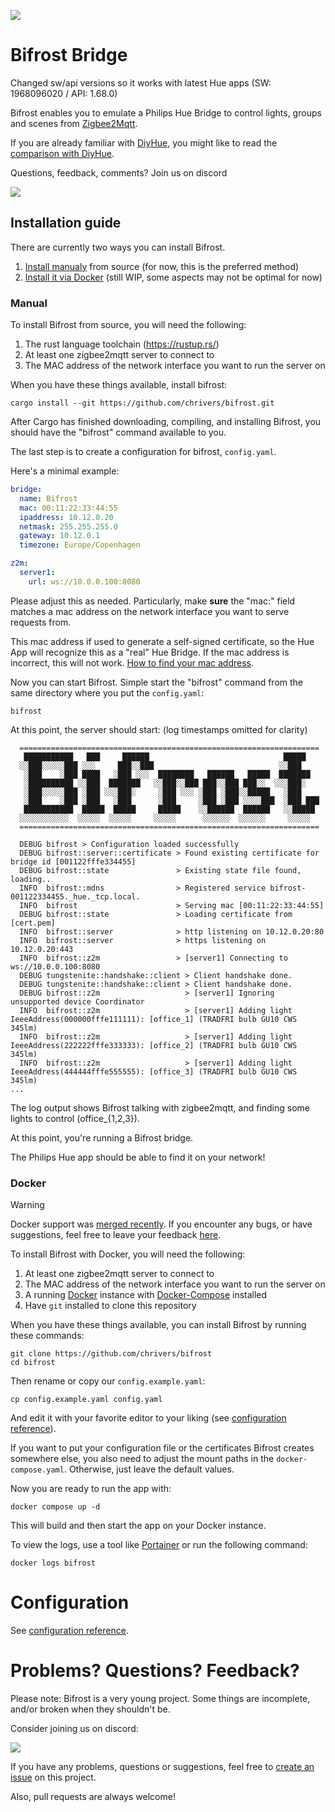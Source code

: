 ![](doc/logo-title-640x160.png)

# Bifrost Bridge

Changed sw/api versions so it works with latest Hue apps (SW: 1968096020 / API: 1.68.0)

Bifrost enables you to emulate a Philips Hue Bridge to control lights, groups
and scenes from [Zigbee2Mqtt](https://www.zigbee2mqtt.io/).

If you are already familiar with [DiyHue](https://github.com/diyhue/diyHue), you
might like to read the [comparison with DiyHue](doc/comparison-with-diyhue.md).

Questions, feedback, comments? Join us on discord

[![](https://dcbadge.limes.pink/api/server/YvBKjHBJpA)](https://discord.gg/YvBKjHBJpA)

## Installation guide

There are currently two ways you can install Bifrost.

1.  [Install manualy](#manual) from source (for now, this is the preferred method)
2.  [Install it via Docker](#docker) (still WIP, some aspects may not be optimal for now)

### Manual

To install Bifrost from source, you will need the following:

1.  The rust language toolchain (https://rustup.rs/)
2.  At least one zigbee2mqtt server to connect to
3.  The MAC address of the network interface you want to run the server on

When you have these things available, install bifrost:

```
cargo install --git https://github.com/chrivers/bifrost.git
```

After Cargo has finished downloading, compiling, and installing Bifrost, you
should have the "bifrost" command available to you.

The last step is to create a configuration for bifrost, `config.yaml`.

Here's a minimal example:

```yaml
bridge:
  name: Bifrost
  mac: 00:11:22:33:44:55
  ipaddress: 10.12.0.20
  netmask: 255.255.255.0
  gateway: 10.12.0.1
  timezone: Europe/Copenhagen

z2m:
  server1:
    url: ws://10.0.0.100:8080
```

Please adjust this as needed. Particularly, make **sure** the "mac:" field
matches a mac address on the network interface you want to serve requests from.

This mac address if used to generate a self-signed certificate, so the Hue App
will recognize this as a "real" Hue Bridge. If the mac address is incorrect,
this will not work. [How to find your mac address](doc/how-to-find-mac-linux.md).

Now you can start Bifrost. Simple start the "bifrost" command from the same
directory where you put the `config.yaml`:

```
bifrost
```

At this point, the server should start: (log timestamps omitted for clarity)

```
  ===================================================================
   ███████████   ███     ██████                              █████
  ░░███░░░░░███ ░░░     ███░░███                            ░░███
   ░███    ░███ ████   ░███ ░░░  ████████   ██████   █████  ███████
   ░██████████ ░░███  ███████   ░░███░░███ ███░░███ ███░░  ░░░███░
   ░███░░░░░███ ░███ ░░░███░     ░███ ░░░ ░███ ░███░░█████   ░███
   ░███    ░███ ░███   ░███      ░███     ░███ ░███ ░░░░███  ░███ ███
   ███████████  █████  █████     █████    ░░██████  ██████   ░░█████
  ░░░░░░░░░░░  ░░░░░  ░░░░░     ░░░░░      ░░░░░░  ░░░░░░     ░░░░░
  ===================================================================

  DEBUG bifrost > Configuration loaded successfully
  DEBUG bifrost::server::certificate > Found existing certificate for bridge id [001122fffe334455]
  DEBUG bifrost::state               > Existing state file found, loading..
  INFO  bifrost::mdns                > Registered service bifrost-001122334455._hue._tcp.local.
  INFO  bifrost                      > Serving mac [00:11:22:33:44:55]
  DEBUG bifrost::state               > Loading certificate from [cert.pem]
  INFO  bifrost::server              > http listening on 10.12.0.20:80
  INFO  bifrost::server              > https listening on 10.12.0.20:443
  INFO  bifrost::z2m                 > [server1] Connecting to ws://10.0.0.100:8080
  DEBUG tungstenite::handshake::client > Client handshake done.
  DEBUG tungstenite::handshake::client > Client handshake done.
  DEBUG bifrost::z2m                   > [server1] Ignoring unsupported device Coordinator
  INFO  bifrost::z2m                   > [server1] Adding light IeeeAddress(000000fffe111111): [office_1] (TRADFRI bulb GU10 CWS 345lm)
  INFO  bifrost::z2m                   > [server1] Adding light IeeeAddress(222222fffe333333): [office_2] (TRADFRI bulb GU10 CWS 345lm)
  INFO  bifrost::z2m                   > [server1] Adding light IeeeAddress(444444fffe555555): [office_3] (TRADFRI bulb GU10 CWS 345lm)
...
```

The log output shows Bifrost talking with zigbee2mqtt, and finding some lights to control (office\_{1,2,3}).

At this point, you're running a Bifrost bridge.

The Philips Hue app should be able to find it on your network!

### Docker

> [!WARNING]
> Docker support was [merged recently](https://github.com/chrivers/bifrost/pull/2).
> If you encounter any bugs, or have suggestions, feel free to leave your feedback
> [here](#problems-questions-feedback).

To install Bifrost with Docker, you will need the following:

1.  At least one zigbee2mqtt server to connect to
2.  The MAC address of the network interface you want to run the server on
3.  A running [Docker](https://docs.docker.com/engine/install/) instance
    with [Docker-Compose](https://docs.docker.com/compose/install/) installed
4.  Have `git` installed to clone this repository

When you have these things available, you can install Bifrost by running these commands:

```
git clone https://github.com/chrivers/bifrost
cd bifrost
```

Then rename or copy our `config.example.yaml`:

```
cp config.example.yaml config.yaml
```

And edit it with your favorite editor to your liking (see
[configuration reference](doc/config-reference.md)).

If you want to put your configuration file or the certificates Bifrost creates somewhere
else, you also need to adjust the mount paths in the `docker-compose.yaml`. Otherwise,
just leave the default values.

Now you are ready to run the app with:

```
docker compose up -d
```

This will build and then start the app on your Docker instance.

To view the logs, use a tool like [Portainer](https://www.portainer.io/) or
run the following command:

```
docker logs bifrost
```

# Configuration

See [configuration reference](doc/config-reference.md).

# Problems? Questions? Feedback?

Please note: Bifrost is a very young project. Some things are incomplete, and/or
broken when they shouldn't be.

Consider joining us on discord:

[![](https://dcbadge.limes.pink/api/server/YvBKjHBJpA)](https://discord.gg/YvBKjHBJpA)

If you have any problems, questions or suggestions, feel free to [create an
issue](https://github.com/chrivers/bifrost/issues) on this project.

Also, pull requests are always welcome!
